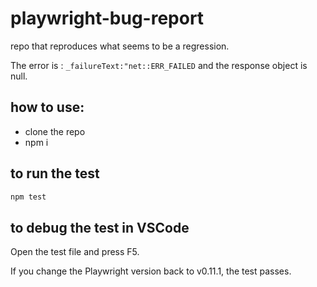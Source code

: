 # playwright-bug-report
repo that reproduces what seems to be a regression.

The error is : `_failureText:"net::ERR_FAILED` and the response object is null.

## how to use:

- clone the repo
- npm i

## to run the test

```sh
npm test
```

## to debug the test in VSCode

Open the test file and press F5.

If you change the Playwright version back to v0.11.1, the test passes.
